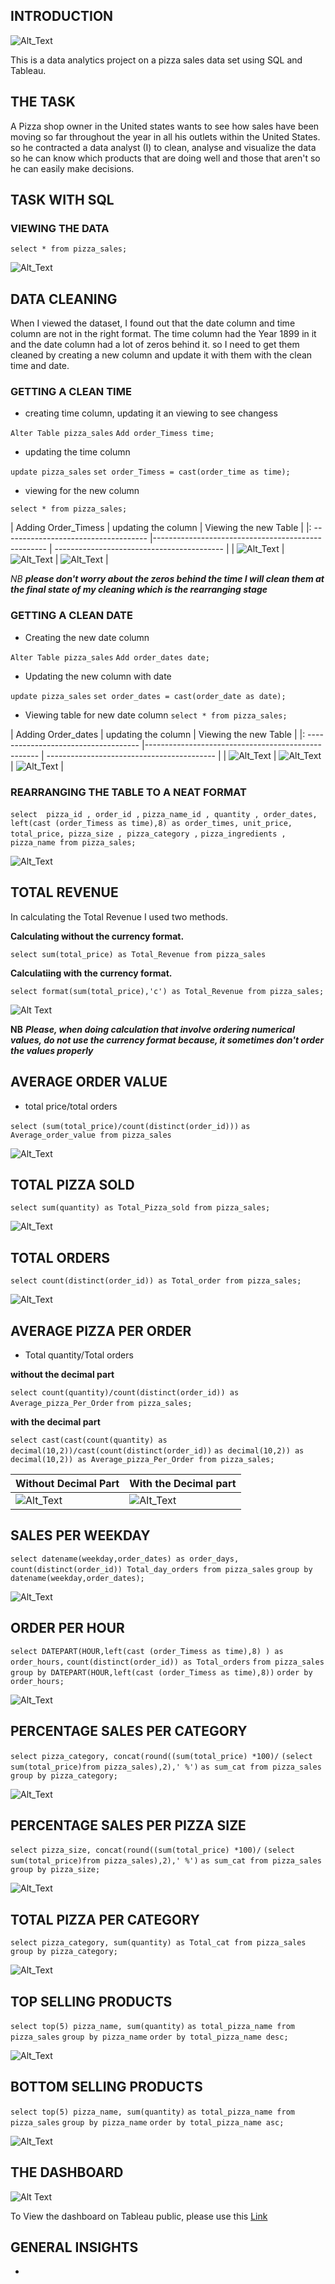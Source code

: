 ## INTRODUCTION

![Alt_Text](https://github.com/Mario-Gozie/Pizza-sales-Data-Analysis/blob/main/Images/introduction.png)

This is a data analytics project on a pizza sales data set using SQL and Tableau. 

## THE TASK 

A Pizza shop owner in the United states wants to see how sales have been moving so far throughout the year in all his outlets within the United States. so he contracted a data analyst (I) to clean, analyse and visualize the data so he can know which products that are doing well and those that aren't so he can easily make decisions.

## TASK WITH SQL

### VIEWING THE DATA

`select * from pizza_sales;`

![Alt_Text](https://github.com/Mario-Gozie/Pizza-sales-Data-Analysis/blob/main/Images/first_view_time.png)

## DATA CLEANING
When I viewed the dataset, I found out that the date column and time column are not in the right format. The time column had the Year 1899 in it and the date column had a lot of zeros behind it. so I need to get them cleaned by creating a new column and update it with them with the clean time and date.

### GETTING A CLEAN TIME
* creating time column, updating it an viewing to see changess

`Alter Table pizza_sales`
   `Add order_Timess time;`

* updating the time column

`update pizza_sales`
`set order_Timess = cast(order_time as time);`

* viewing for the new column

`select * from pizza_sales;`

| Adding Order_Timess                   |     updating the column                            |   Viewing the new Table                    |
|: ------------------------------------ |--------------------------------------------------- | ------------------------------------------ |
|     ![Alt_Text](https://github.com/Mario-Gozie/Pizza-sales-Data-Analysis/blob/main/Images/Alter%20table%20adding%20time%20column.png)                     |         ![Alt_Text](https://github.com/Mario-Gozie/Pizza-sales-Data-Analysis/blob/main/Images/Updating%20the%20new%20column%20with%20time%20only.png)                              |         ![Alt_Text](https://github.com/Mario-Gozie/Pizza-sales-Data-Analysis/blob/main/Images/first_view_time.png)                      |

*NB* _**please don't worry about the zeros behind the time I will clean them at the final state of my cleaning which is the rearranging stage**_

### GETTING A CLEAN DATE

* Creating the new date column

`Alter Table pizza_sales`
`Add order_dates date;`

* Updating the new column with date

`update pizza_sales`
`set order_dates = cast(order_date as date);`

* Viewing table for new date column
`select * from pizza_sales;`

| Adding Order_dates                    |     updating the column                            |   Viewing the new Table                    |
|: ------------------------------------ |--------------------------------------------------- | ------------------------------------------ |
|     ![Alt_Text](https://github.com/Mario-Gozie/Pizza-sales-Data-Analysis/blob/main/Images/Creating%20new%20column%20Date.png)                     |         ![Alt_Text](https://github.com/Mario-Gozie/Pizza-sales-Data-Analysis/blob/main/Images/updating%20the%20date%20column%20with%20only%20date.png)                              |         ![Alt_Text](https://github.com/Mario-Gozie/Pizza-sales-Data-Analysis/blob/main/Images/viewing%20updated%20date%20column.png)                      |


### REARRANGING THE TABLE TO A NEAT FORMAT

`select  pizza_id , order_id ,`
`pizza_name_id , quantity , order_dates,`
`left(cast (order_Timess as time),8) as order_times, unit_price,`
`total_price, pizza_size , pizza_category ,`
`pizza_ingredients , pizza_name from pizza_sales;`

![Alt_Text](https://github.com/Mario-Gozie/Pizza-sales-Data-Analysis/blob/main/Images/Rearranging%20the%20table%20and%20making%20the%20time%20format%20appear%20nice.png)

## TOTAL REVENUE

In calculating the Total Revenue I used two methods. 

**Calculating without the currency format.**

`select sum(total_price) as Total_Revenue from pizza_sales`

**Calculatiing with the currency format.**

`select format(sum(total_price),'c') as Total_Revenue from pizza_sales;`

![Alt Text](https://github.com/Mario-Gozie/Pizza-sales-Data-Analysis/blob/main/Images/Total%20Revenue.png)

**NB** _**Please, when doing calculation that involve ordering numerical values, do not use the currency format because, it sometimes don't order the values properly**_

## AVERAGE ORDER VALUE

* total price/total orders

`select (sum(total_price)/count(distinct(order_id)))`
 `as Average_order_value from pizza_sales`

 ![Alt_Text](https://github.com/Mario-Gozie/Pizza-sales-Data-Analysis/blob/main/Images/Average%20Order%20value.png) 

## TOTAL PIZZA SOLD

`select sum(quantity) as Total_Pizza_sold from pizza_sales;`

![Alt_Text](https://github.com/Mario-Gozie/Pizza-sales-Data-Analysis/blob/main/Images/Total%20Pizza%20sold.png) 

## TOTAL ORDERS


 `select count(distinct(order_id)) as Total_order from pizza_sales;`

 ![Alt_Text](https://github.com/Mario-Gozie/Pizza-sales-Data-Analysis/blob/main/Images/Total_orders.png) 


## AVERAGE PIZZA PER ORDER

* Total quantity/Total orders

**without the decimal part**

 `select count(quantity)/count(distinct(order_id)) as Average_pizza_Per_Order`
 `from pizza_sales;`

**with the decimal part**


 `select cast(cast(count(quantity) as decimal(10,2))/cast(count(distinct(order_id))`
 `as decimal(10,2)) as decimal(10,2)) as Average_pizza_Per_Order from pizza_sales;`


|    Without Decimal Part                                  |     With the Decimal part                               |
|:-------------------------------------------------------- | ------------------------------------------------------- |
|         ![Alt_Text]()                                    |                      ![Alt_Text](https://github.com/Mario-Gozie/Pizza-sales-Data-Analysis/blob/main/Images/Average%20pizza%20per%20order.png)                      |

## SALES PER WEEKDAY


`select datename(weekday,order_dates) as order_days,`
`count(distinct(order_id)) Total_day_orders from pizza_sales`
 `group by datename(weekday,order_dates);`

![Alt_Text](https://github.com/Mario-Gozie/Pizza-sales-Data-Analysis/blob/main/Images/orders%20per%20weekday.png)

## ORDER PER HOUR


`select DATEPART(HOUR,left(cast (order_Timess as time),8) ) as order_hours,`
`count(distinct(order_id)) as Total_orders`
`from pizza_sales`
`group by DATEPART(HOUR,left(cast (order_Timess as time),8))`
`order by order_hours;`

![Alt_Text](https://github.com/Mario-Gozie/Pizza-sales-Data-Analysis/blob/main/Images/orders%20per%20hour.png)

## PERCENTAGE SALES PER CATEGORY

`select pizza_category, concat(round((sum(total_price) *100)/`
`(select sum(total_price)from pizza_sales),2),' %')`
`as sum_cat from pizza_sales`
`group by pizza_category;`

![Alt_Text](https://github.com/Mario-Gozie/Pizza-sales-Data-Analysis/blob/main/Images/Propotion%20per%20pizza%20category.png)

## PERCENTAGE SALES PER PIZZA SIZE


`select pizza_size, concat(round((sum(total_price) *100)/`
`(select sum(total_price)from pizza_sales),2),' %')`
`as sum_cat from pizza_sales`
`group by pizza_size;`

![Alt_Text](https://github.com/Mario-Gozie/Pizza-sales-Data-Analysis/blob/main/Images/Propotion%20per%20size.png)

## TOTAL PIZZA PER CATEGORY


`select pizza_category, sum(quantity) as Total_cat from pizza_sales`  
`group by pizza_category;`

![Alt_Text](https://github.com/Mario-Gozie/Pizza-sales-Data-Analysis/blob/main/Images/Total%20Pizza%20per%20category.png)

## TOP SELLING PRODUCTS

`select top(5) pizza_name, sum(quantity)`
 `as total_pizza_name from pizza_sales`
 `group by pizza_name`
 `order by total_pizza_name desc;`

![Alt_Text](https://github.com/Mario-Gozie/Pizza-sales-Data-Analysis/blob/main/Images/top%205%20sellers.png)

## BOTTOM SELLING PRODUCTS

`select top(5) pizza_name, sum(quantity)`
 `as total_pizza_name from pizza_sales`
 `group by pizza_name`
 `order by total_pizza_name asc;`

![Alt_Text](https://github.com/Mario-Gozie/Pizza-sales-Data-Analysis/blob/main/Images/Bottom%20sellers.png)




## THE DASHBOARD


![Alt Text](https://github.com/Mario-Gozie/Pizza-sales-Data-Analysis/blob/main/Images/Dashboard%20.png)


To View the dashboard on Tableau public, please use this [Link](https://public.tableau.com/app/profile/chigozirim.nwasinachi.oguedoihu/viz/AYearBusinessDashboard/Dashboard)


## GENERAL INSIGHTS

* 
